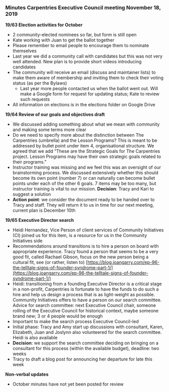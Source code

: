 ### Minutes Carpentries Executive Council meeting November 18, 2019 

**19/63 Election activities for October**

* 2 community-elected nominees so far, but form is still open
* Kate working with Juan to get the ballot together
* Please remember to email people to encourage them to nominate themselves
* Last year we did a community call with candidates but this was not very well attended. New plan is to provide short videos introducing candidates
* The community will receive an email (discuss and maintainer lists) to make them aware of membership and inviting them to check their voting status (as per the Bylaws)
  * Last year more people contacted us when the ballot went out. Will make a Google form for request for updating status; Kate to review such requests
* All information on elections is in the elections folder on Google Drive

**19/64 Review of our goals and objectives draft**

* We discussed adding something about what we mean with community and making some terms more clear
* Do we need to specify more about the distinction between The Carpentries (umbrella) and the Lesson Programs? This is meant to be addressed by bullet point under item 4, organisational structure. We agreed that we add “These are the Strategic Goals for The Carpentries project. Lesson Programs may have their own strategic goals related to their programs.”
* Instructor training was missing and we feel this was an oversight of our brainstorming process. We discussed extensively whether this should become its own point (number 7) or can naturally can become bullet points under each of the other 6 goals. 7 items may be too many, but instructor training is vital to our mission. **Decision**: Tracy and Kari to suggest a solution
* **Action point**: we consider the document ready to be handed over to Tracy and staff. They will return it to us in time for our next meeting, current plan is December 10th

**19/65 Executive Director search**

* Heidi Hernandez, Vice Person of client services of Community Initiatives (CI) joined us for this item, is a resource for us in the Community Initiatives side
* Recommendations around transitions is to hire a person on board with appropriate experience. Tracy found a person that seems to be a very good fit, called Rachael Gibson, focus on the new person being a cultural fit, see (or rather, listen to) [https://blog.joangarry.com/ep-96-the-telltale-signs-of-founder-syndrome-part-1/](https://blog.joangarry.com/ep-96-the-telltale-signs-of-founder-syndrome-part-1/)
* Heidi: transitioning from a founding Executive Director is a critical stage in a non-profit, Carpentries is fortunate to have the funds to do such a hire and help us design a process that is as light-weight as possible. Community Initiatives offers to have a person on our search committee. Advice for search committee: next Executive Council chair, someone rolling of the Executive Council for historical context, maybe someone brand new; 3 or 4 people would be enough
* Important to make the search process Executive Council-led
* Initial phase: Tracy and Amy start up discussions with consultant, Karen, Elizabeth, Juan and Joslynn also volunteered for the search committee. Heidi is also available
* **Decision**: we support the search committee deciding on bringing on a consultant for this process (within the available budget), deadline: two weeks
* Tracy to draft a blog post for announcing her departure for late this week

**Non-verbal updates**
* October minutes have not yet been posted for review

